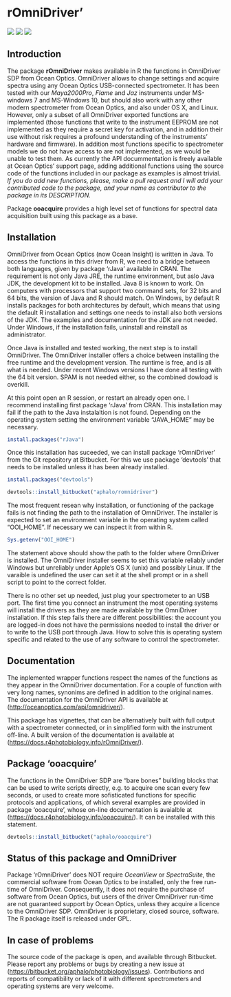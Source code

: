 
# rOmniDriver’

[![](http://www.r-pkg.org/badges/version/rOmniDriver)](https://cran.r-project.org/package=rOmniDriver)
[![](http://cranlogs.r-pkg.org/badges/rOmniDriver)](http://cran.rstudio.com/web/packages/rOmniDriver/index.html)
[![](http://cranlogs.r-pkg.org/badges/grand-total/rOmniDriver)](http://cran.rstudio.com/web/packages/rOmniDriver/index.html)

## Introduction

The package **rOmniDriver** makes available in R the functions in
OmniDriver SDP from Ocean Optics. OmniDriver allows to change settings
and acquire spectra using any Ocean Optics USB-connected spectrometer.
It has been tested with our *Maya2000Pro*, *Flame* and *Jaz* instruments
under MS-windows 7 and MS-Windows 10, but should also work with any
other modern spectrometer from Ocean Optics, and also under OS X, and
Linux. However, only a subset of all OmniDriver exported functions are
implemented (those functions that write to the instrument EEPROM are not
implemented as they require a secret key for activation, and in addition
their use without risk requires a profound understanding of the
instruments’ hardware and firmware). In addition most functions specific
to spectrometer models we do not have access to are not implemented, as
we would be unable to test them. As currently the API docummentation is
freely available at Ocean Optics’ support page, adding additional
functions using the source code of the functions included in our package
as examples is almost trivial. *If you do add new functions, please,
make a pull request and I will add your contributed code to the package,
and your name as contributor to the package in its DESCRIPTION.*

Package **ooacquire** provides a high level set of functions for
spectral data acquisition built using this package as a base.

## Installation

OmniDriver from Ocean Optics (now Ocean Insight) is written in Java. To
access the functions in this driver from R, we need to a bridge between
both languages, given by package ‘rJava’ available in CRAN. The
requirement is not only Java JRE, the runtime environment, but aslo Java
JDK, the development kit to be installed. Java 8 is known to work. On
computers with processors that support two command sets, for 32 bits and
64 bits, the version of Java and R should match. On Windows, by default
R installs packages for both architectures by default, which means that
using the default R installation and settings one needs to install also
both versions of the JDK. The examples and documentation for the JDK are
not needed. Under Windows, if the installation fails, uninstall and
reinstall as administrator.

Once Java is installed and tested working, the next step is to install
OmniDriver. The OmniDriver installer offers a choice between installing
the free runtime and the development version. The runtime is free, and
is all what is needed. Under recent Windows versions I have done all
testing with the 64 bit version. SPAM is not needed either, so the
combined dowload is overkill.

At this point open an R session, or restart an already open one. I
recommend installing first package ‘rJava’ from CRAN. This installation
may fail if the path to the Java instalaltion is not found. Depending on
the operating system setting the environment variable “JAVA\_HOME” may
be necessary.

``` r
install.packages("rJava")
```

Once this installation has suceeded, we can install package
‘rOmniDriver’ from the Git repository at Bitbucket. For this we use
package ‘devtools’ that needs to be installed unless it has been already
installed.

``` r
install.packages("devtools")
```

``` r
devtools::install_bitbucket("aphalo/romnidriver")
```

The most frequent resean why installation, or functioning of the package
fails is not finding the path to the installation of OmniDriver. The
installer is expected to set an environment variable in the operating
system called “OOI\_HOME”. If necessary we can inspect it from within R.

``` r
Sys.getenv("OOI_HOME")
```

The statement above should show the path to the folder where OmniDriver
is installed. The OmniDriver installer seems to set this variable
reliably under Windows but unreliably under Apple’s OS X (unix) and
possibly Linux. If the varaible is undefined the user can set it at the
shell prompt or in a shell script to point to the correct folder.

There is no other set up needed, just plug your spectrometer to an USB
port. The first time you connect an instrument the most operating
systems will install the drivers as they are made available by the
OmniDriver installation. If this step fails there are different
possibilities: the account you are logged-in does not have the
permissions needed to install the driver or to write to the USB port
through Java. How to solve this is operating system specific and related
to the use of any software to control the spectrometer.

## Documentation

The inplemented wrapper functions respect the names of the functions as
they appear in the OmniDriver documentation. For a couple of function
with very long names, synonims are defined in addition to the original
names. The documentation for the OmniDriver API is available at
(<http://oceanoptics.com/api/omnidriver/>).

This package has vignettes, that can be alternatively built with full
output with a spectrometer connected, or in simplified form with the
instrument off-line. A built version of the documentation is available
at (<https://docs.r4photobiology.info/rOmniDriver/>).

## Package ‘ooacquire’

The functions in the OmniDriver SDP are “bare bones” building blocks
that can be used to write scripts directly, e.g. to acquire one scan
every few seconds, or used to create more sofisticated functions for
specific protocols and applications, of which several examples are
provided in package ‘ooacquire’, whose on-line documentation is
avaialble at (<https://docs.r4photobiology.info/ooacquire/>). It can be
installed with this statement.

``` r
devtools::install_bitbucket("aphalo/ooacquire")
```

## Status of this package and OmniDriver

Package ‘rOmniDriver’ does NOT require *OceanView* or *SpectraSuite*,
the commercial software from Ocean Optics to be installed, only the free
run-time of OmniDriver. Consequently, it does not require the purchase
of software from Ocean Optics, but users of the driver OmniDriver
run-time are not guaranteed support by Ocean Optics, unless they acquire
a licence to the OmniDriver SDP. OmniDriver is proprietary, closed
source, software. The R package itself is released under GPL.

## In case of problems

The source code of the package is open, and available through Bitbucket.
Please report any problems or bugs by creating a new issue at
(<https://bitbucket.org/aphalo/photobiology/issues>). Contributions and
reports of compatibility or lack of it with different spectrometers and
operating systems are very welcome.
